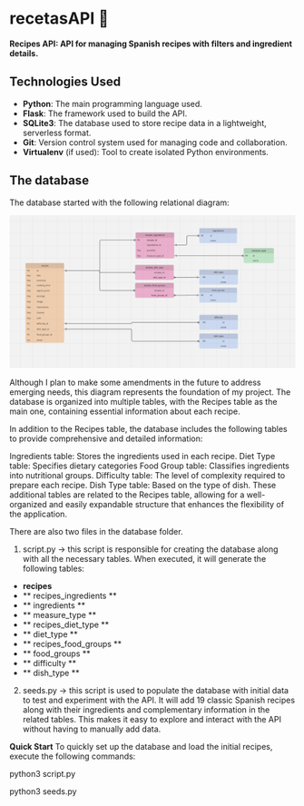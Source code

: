
# recetasAPI 🥘
**Recipes API: API for managing Spanish recipes with filters and ingredient details.**

## Technologies Used

- **Python**: The main programming language used.
- **Flask**: The framework used to build the  API.
- **SQLite3**: The database used to store recipe data in a lightweight, serverless format.
- **Git**: Version control system used for managing code and collaboration.
- **Virtualenv** (if used): Tool to create isolated Python environments.

## The database
The database started with the following relational diagram:

![Entity-Relationship Diagram](database/images/Entity-Relationship%20Diagram.png)

Although I plan to make some amendments in the future to address emerging needs, this diagram represents the foundation of my project. The database is organized into multiple tables, with the Recipes table as the main one, containing essential information about each recipe.

In addition to the Recipes table, the database includes the following tables to provide comprehensive and detailed information:

Ingredients table: Stores the ingredients used in each recipe.
Diet Type table: Specifies dietary categories 
Food Group table: Classifies ingredients into nutritional groups.
Difficulty table:  The level of complexity required to prepare each recipe.
Dish Type table: Based on the type of dish.
These additional tables are related to the Recipes table, allowing for a well-organized and easily expandable structure that enhances the flexibility of the application.

There are also two files in the database folder.

1. script.py -\> this script is responsible for creating the database along with all the necessary tables.
When executed, it will generate the following tables:
- **recipes**
- ** recipes\_ingredients **
- ** ingredients **
- ** measure\_type **
- ** recipes\_diet\_type **
- ** diet\_type **
- ** recipes\_food\_groups **
- ** food\_groups **
- ** difficulty **                  
- ** dish\_type **

2. seeds.py -\> this script is used to populate the database with initial data to test and experiment with the API.
It will add 19 classic Spanish recipes along with their ingredients and complementary information in the related tables.
This makes it easy to explore and interact with the API without having to manually add data.
  
**Quick Start**
To quickly set up the database and load the initial recipes, execute the following commands:

python3 script.py

python3 seeds.py


